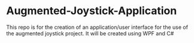 # Augmented-Joystick-Application
This repo is for the creation of an application/user interface for the use of the augmented joystick project. It will be created using WPF and C#

